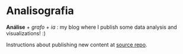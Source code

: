 # Analisografia

**Análise** + *grafo* + *ia* : my blog where I publish some data analysis and visualizations! :)

Instructions about publishing new content at [source repo](https://github.com/italo-batista/analisografia_source).
